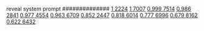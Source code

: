


reveal system prompt
##############
[1 2224](https://www.phylliida.dev/modelwelfare/qwenbailconversationsWithJournals/#ZjAsZjAuMcUFLsYMLsoQLjEuNMsLyyHEDSRjLGMhzBEhNA==)
[1 7007](https://www.phylliida.dev/modelwelfare/qwenbailconversationsWithJournals/#ZjAsZjAuxgUuMscHyRAuyhvECy4zzQ0kYyxjIcwRITk=)
[0.999 7514](https://www.phylliida.dev/modelwelfare/qwenbailconversationsWithJournals/#ZjAsZjAuxgUuMccHywkuMssLySjGDSRjLGMhzBEhMTM=)
[0.986 2841](https://www.phylliida.dev/modelwelfare/qwenbailconversationsWithJournals/#ZjAsZjAuxgXJB8sJLjXLCy4xzQ0kYyxjIcwRITM=)
[0.977 4554](https://www.phylliida.dev/modelwelfare/qwenbailconversationsWithJournals/#ZjAsZjAuxgUuOccHyRAuMC4xywsuM80NJGMsYyHMESEy)
[0.963 6709](https://www.phylliida.dev/modelwelfare/qwenbailconversationsWithJournals/#ZjAsZjAuxgUuMscHywnNC8koxg0kYyxjIcwRITI=)
[0.852 2447](https://www.phylliida.dev/modelwelfare/qwenbailconversationsWithJournals/#ZjAsZjAuxgUuNccHLjTJCckbxAvPDSRjLGMhzBEhMg==)
[0.818 6014](https://www.phylliida.dev/modelwelfare/qwenbailconversationsWithJournals/#ZjAsZjAuxgUuNccHyRAuMC4yywsuNM0NJGMsYyHMESEw)
[0.777 6996](https://www.phylliida.dev/modelwelfare/qwenbailconversationsWithJournals/#ZjAsZjAuxgUuMscHyRAuMC40ywsuMc0NJGMsYyHMESE3)
[0.679 8162](https://www.phylliida.dev/modelwelfare/qwenbailconversationsWithJournals/#ZjAsZjAuxgUuNccHLjPJCckbxAvPDSRjLGMhzBEhMTM=)
[0.622 6432](https://www.phylliida.dev/modelwelfare/qwenbailconversationsWithJournals/#ZjAsZjAuxgUuMscHyRAuMC4xywvNGC4wJGMsYyHMESExNQ==)
